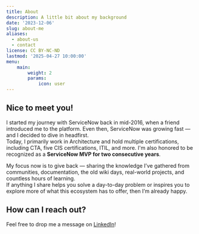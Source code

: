 ```yaml
---
title: About
description: A little bit about my background
date: '2023-12-06'
slug: about-me
aliases:
  - about-us
  - contact
license: CC BY-NC-ND
lastmod: '2025-04-27 10:00:00'
menu:
    main: 
        weight: 2
        params:
            icon: user
---
```


## Nice to meet you!

I started my journey with ServiceNow back in mid-2016, when a friend introduced me to the platform. Even then, ServiceNow was growing fast — and I decided to dive in headfirst.  
Today, I primarily work in Architecture and hold multiple certifications, including CTA, five CIS certifications, ITIL, and more. I'm also honored to be recognized as a **ServiceNow MVP for two consecutive years**.

My focus now is to give back — sharing the knowledge I’ve gathered from communities, documentation, the old wiki days, real-world projects, and countless hours of learning.  
If anything I share helps you solve a day-to-day problem or inspires you to explore more of what this ecosystem has to offer, then I’m already happy.

## How can I reach out?

Feel free to drop me a message on [LinkedIn](https://www.linkedin.com/in/mvkassak/)!
